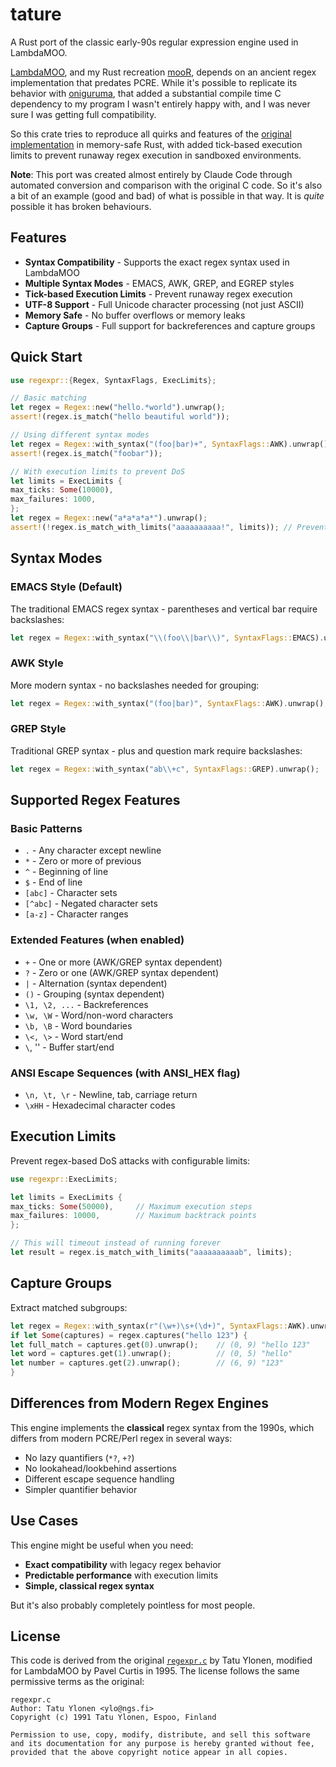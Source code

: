 # tature

A Rust port of the classic early-90s regular expression engine used in LambdaMOO.

[LambdaMOO](https://en.wikipedia.org/wiki/LambdaMOO), and my Rust recreation [mooR](https://github.com/rdaum/moor/),
depends on an ancient regex implementation that predates PCRE. While it's possible to replicate its behavior
with [oniguruma](https://github.com/kkos/oniguruma), that added a substantial compile time C dependency to my program
I wasn't entirely happy with, and I was never sure I was getting full compatibility.

So this crate tries to reproduce all quirks and features of the [original implementation](regexpr.c) in memory-safe Rust, 
with  added tick-based execution limits to prevent runaway regex execution in sandboxed environments.

**Note**: This port was created almost entirely by Claude Code through automated conversion and comparison with the
original C code. So it's also a bit of an example (good and bad) of what is possible in that way. It is *quite* possible
it has broken behaviours.

## Features

- **Syntax Compatibility** - Supports the exact regex syntax used in LambdaMOO
- **Multiple Syntax Modes** - EMACS, AWK, GREP, and EGREP styles
- **Tick-based Execution Limits** - Prevent runaway regex execution
- **UTF-8 Support** - Full Unicode character processing (not just ASCII)
- **Memory Safe** - No buffer overflows or memory leaks
- **Capture Groups** - Full support for backreferences and capture groups

## Quick Start

```rust
use regexpr::{Regex, SyntaxFlags, ExecLimits};

// Basic matching
let regex = Regex::new("hello.*world").unwrap();
assert!(regex.is_match("hello beautiful world"));

// Using different syntax modes
let regex = Regex::with_syntax("(foo|bar)+", SyntaxFlags::AWK).unwrap();
assert!(regex.is_match("foobar"));

// With execution limits to prevent DoS
let limits = ExecLimits {
max_ticks: Some(10000),
max_failures: 1000,
};
let regex = Regex::new("a*a*a*a*").unwrap();
assert!(!regex.is_match_with_limits("aaaaaaaaaa!", limits)); // Prevents catastrophic backtracking
```

## Syntax Modes

### EMACS Style (Default)

The traditional EMACS regex syntax - parentheses and vertical bar require backslashes:

```rust
let regex = Regex::with_syntax("\\(foo\\|bar\\)", SyntaxFlags::EMACS).unwrap();
```

### AWK Style

More modern syntax - no backslashes needed for grouping:

```rust
let regex = Regex::with_syntax("(foo|bar)", SyntaxFlags::AWK).unwrap();
```

### GREP Style

Traditional GREP syntax - plus and question mark require backslashes:

```rust
let regex = Regex::with_syntax("ab\\+c", SyntaxFlags::GREP).unwrap();
```

## Supported Regex Features

### Basic Patterns

- `.` - Any character except newline
- `*` - Zero or more of previous
- `^` - Beginning of line
- `$` - End of line
- `[abc]` - Character sets
- `[^abc]` - Negated character sets
- `[a-z]` - Character ranges

### Extended Features (when enabled)

- `+` - One or more (AWK/GREP syntax dependent)
- `?` - Zero or one (AWK/GREP syntax dependent)
- `|` - Alternation (syntax dependent)
- `()` - Grouping (syntax dependent)
- `\1, \2, ...` - Backreferences
- `\w, \W` - Word/non-word characters
- `\b, \B` - Word boundaries
- `\<, \>` - Word start/end
- `\`, \'' - Buffer start/end

### ANSI Escape Sequences (with ANSI_HEX flag)

- `\n, \t, \r` - Newline, tab, carriage return
- `\xHH` - Hexadecimal character codes

## Execution Limits

Prevent regex-based DoS attacks with configurable limits:

```rust
use regexpr::ExecLimits;

let limits = ExecLimits {
max_ticks: Some(50000),     // Maximum execution steps
max_failures: 10000,        // Maximum backtrack points
};

// This will timeout instead of running forever
let result = regex.is_match_with_limits("aaaaaaaaaab", limits);
```

## Capture Groups

Extract matched subgroups:

```rust
let regex = Regex::with_syntax(r"(\w+)\s+(\d+)", SyntaxFlags::AWK).unwrap();
if let Some(captures) = regex.captures("hello 123") {
let full_match = captures.get(0).unwrap();    // (0, 9) "hello 123"
let word = captures.get(1).unwrap();          // (0, 5) "hello"  
let number = captures.get(2).unwrap();        // (6, 9) "123"
}
```

## Differences from Modern Regex Engines

This engine implements the **classical** regex syntax from the 1990s, which differs from modern PCRE/Perl regex in
several ways:

- No lazy quantifiers (`*?`, `+?`)
- No lookahead/lookbehind assertions
- Different escape sequence handling
- Simpler quantifier behavior

## Use Cases

This engine might be useful when you need:

- **Exact compatibility** with legacy regex behavior
- **Predictable performance** with execution limits
- **Simple, classical regex syntax**

But it's also probably completely pointless for most people.

## License

This code is derived from the original [`regexpr.c`](regexpr.c) by Tatu Ylonen, modified for LambdaMOO by Pavel Curtis
in 1995. The license follows the same permissive terms as the original:

```
regexpr.c
Author: Tatu Ylonen <ylo@ngs.fi>
Copyright (c) 1991 Tatu Ylonen, Espoo, Finland

Permission to use, copy, modify, distribute, and sell this software
and its documentation for any purpose is hereby granted without fee,
provided that the above copyright notice appear in all copies.
```
